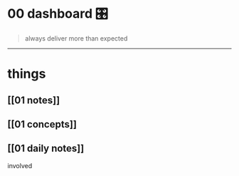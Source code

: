 
# 00 dashboard 🎛


> always deliver more than expected

___


# things
## [[01 notes]]
## [[01 concepts]]
## [[01 daily notes]] 


involved